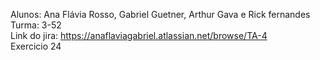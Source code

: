 Alunos: Ana Flávia Rosso, Gabriel Guetner, Arthur Gava e Rick fernandes<br>
Turma: 3-52<br>
Link do jira: https://anaflaviagabriel.atlassian.net/browse/TA-4<br>
Exercicio 24 <br>
